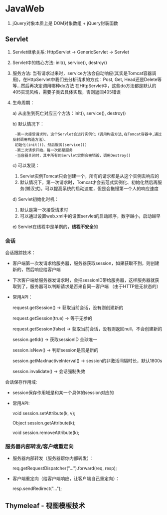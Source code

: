 # JavaWeb

1. jQuery对象本质上是 DOM对象数组 + jQuery封装函数

## Servlet

1. Servlet继承关系: HttpServlet -> GenericServlet -> Servlet

2. Servlet中的核心方法: init(), service(), destroy()

3. 服务方法: 当有请求过来时，service方法会自动响应(其实是Tomcat容器调用)，在HttpServlet中我们去分析请求的方式：Post, Get, Head还是Delete等等...然后再决定调用哪种do方法
在HttpServlet中，这些do方法都是默认的405实现风格，需要子类去具体实现，否则返回405错误

4. 生命周期：

    a) 从出生到死亡对应三个方法：init(), service(), destroy()
    
    b) 默认情况下：

        -第一次接受请求时，这个Servlet会进行实例化（调用构造方法,在Tomcat容器中,通过反射调用构造方法）、
        初始化(init())、然后服务(service())
        -第二次请求开始，每一次都是服务
        -当容器关闭时，其中所有的Servlet实例会被销毁，调用Destroy()

    c) 可以发现：
   1. Servlet实例Tomcat只会创建一个，所有的请求都是从这个实例去响应的
   2. 默认情况下，第一次请求时，Tomcat才会去范式实例化、初始化然后再服务(懒汉式)。可以提高系统的启动速度，但是会拖慢第一个人的响应速度

    d) Servlet初始化时机：
   1. 默认是第一次接受请求时
   2. 可以通过设置web.xml中的<load-on-startup>设置servlet的启动顺序，数字越小，启动越早
   
    e) Servlet在线程中是单例的，**线程不安全**的

### 会话


会话跟踪技术：

- 客户端第一次发请求给服务器，服务器获取session，如果获取不到，则创建新的，然后响应给客户端

- 下次客户端给服务器发请求时，会把sessionID带给服务器，这样服务器就获取到了，服务器可以判断请求是否来自同一客户端
（由于HTTP是无状态的）

- 常用API：

   request.getSession() -> 获取当前会话，没有则创建新的

   request.getSession(true) -> 等于无参的

   request.getSession(false) -> 获取当前会话，没有则返回null，不会创建新的

   session.getId() -> 获取sessionID 全球唯一

   session.isNew() -> 判断session是否是新的

   session.getMaxInactiveInterval() -> session的非激活间隔时长，默认1800s

   session.invalidate() -> 会话强制失效

会话保存作用域:

- session保存作用域是和某一个具体的session对应的

- 常用API:
   
   void session.setAttribute(k, v);

   Object session.getAttribute(k);

   void session.removeAttribute(k);


### 服务器内部转发/客户端重定向

- 服务器内部转发（服务器帮你内部转发）：

   req.getRequestDispatcher("...").forward(req, resp);

- 客户端重定向（给客户端响应，让客户端自己重定向）：

   resp.sendRedirect("...");


## Thymeleaf - 视图模板技术









